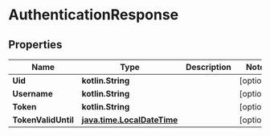 
# AuthenticationResponse

## Properties
Name | Type | Description | Notes
------------ | ------------- | ------------- | -------------
**Uid** | **kotlin.String** |  |  [optional]
**Username** | **kotlin.String** |  |  [optional]
**Token** | **kotlin.String** |  |  [optional]
**TokenValidUntil** | [**java.time.LocalDateTime**](java.time.LocalDateTime.md) |  |  [optional]



